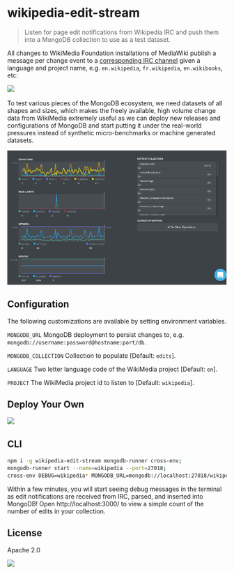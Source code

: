 # wikipedia-edit-stream

> Listen for page edit notifications from Wikipedia IRC
> and push them into a MongoDB collection to use as a test dataset.

All changes to WikiMedia Foundation installations of MediaWiki publish
a message per change event to a [corresponding IRC channel][0] given a language
and project name, e.g. `en.wikipedia`, `fr.wikipedia`, `en.wikibooks`, etc:

![](https://cldup.com/6mZRhvNT03.png)

To test various pieces of the MongoDB ecosystem, we need datasets of all shapes
and sizes, which makes the freely available, high volume change data from WikiMedia
extremely useful as we can deploy new releases and configurations of MongoDB
and start putting it under the real-world pressures instead of synthetic micro-benchmarks
or machine generated datasets.

![](docs/wikipedia-edit-stream-compass.png)

## Configuration

The following customizations are available by setting environment variables.

`MONGODB_URL` MongoDB deployment to persist changes to, e.g. `mongodb://username:password@hostname:port/db`.

`MONGODB_COLLECTION` Collection to populate [Default: `edits`].

`LANGUAGE` Two letter language code of the WikiMedia project [Default: `en`].

`PROJECT` The WikiMedia project id to listen to [Default: `wikipedia`].


## Deploy Your Own

[![](https://www.herokucdn.com/deploy/button.svg)](https://heroku.com/deploy?template=https://github.com/mongodb-js/wikipedia-edit-stream)

## CLI

```bash
npm i -g wikipedia-edit-stream mongodb-runner cross-env;
mongodb-runner start --name=wikipedia --port=27018;
cross-env DEBUG=wikipedia* MONGODB_URL=mongodb://localhost:27018/wikipedia wikipedia-edit-stream;
```

Within a few minutes, you will start seeing debug messages in the terminal as edit notifications are received from IRC, parsed, and inserted into MongoDB! Open http://localhost:3000/ to view a simple count of the number of edits in your collection.

## License

Apache 2.0

![](docs/wikipedia-edit-stream-compass.gif)

[0]: https://meta.wikimedia.org/wiki/Help:Recent_changes#Recent_changes_stream
